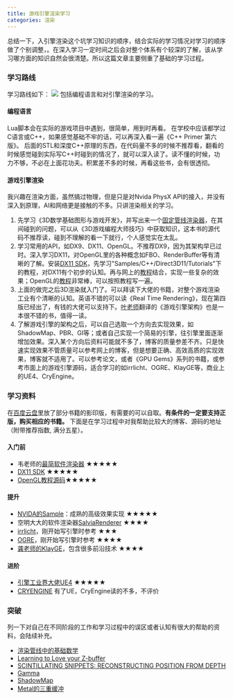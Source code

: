 ```yaml
---
title: 游戏引擎渲染学习
categories: 渲染
---
```

总结一下，入引擎渲染这个坑学习知识的顺序，结合实际的学习情况对学习的顺序做了个别调整，。在深入学习一定时间之后会对整个体系有个较深的了解，该从学习哪方面的知识自然会很清楚。所以这篇文章主要侧重了基础的学习过程。
### 学习路线
学习路线如下：
![](http://ww1.sinaimg.cn/large/c5c3a364ly1fvrmhub1cej20st0mzmy5.jpg)
包括编程语言和对引擎渲染的学习。

<!-- more --> 

#### 编程语言
Lua脚本会在实际的游戏项目中遇到，很简单，用到时再看。
在学校中应该都学过C语言或C++，如果感觉基础不牢的话，可以再深入看一遍《C++ Primer 第六版》。
后面的STL和深度C++原理的东西，在代码量不多的时候不推荐看，翻看的时候感觉碰到实际写C++时碰到的情况了，就可以深入读了。读不懂的时候，功力不够，不必在上面花功夫。积累差不多的时候，再看这些书，会有很透彻。

#### 游戏引擎渲染
我兴趣在渲染方面，虽然搞过物理，但是只是对Nvida PhysX API的接入，并没有深入到原理，AI和网络更是接触的不多。只讲渲染相关的学习。
1. 先学习《3D数学基础图形与游戏开发》，并写出来一个[固定管线渲染器](https://github.com/silence394/SoftRenderer-FixPipeline)，在其间碰到的问题，可以从《3D游戏编程大师技巧》中获取知识，这本书的源代码不推荐读，碰到不理解的看一下就行，个人感觉实在太乱。
2. 学习常用的API，如DX9、DX11、OpenGL。不推荐DX9，因为其架构早已过时。深入学习DX11，对OpenGL里的各种概念如FBO、RenderBuffer等有清晰的了解。安装[DX11 SDK](https://www.microsoft.com/en-us/download/details.aspx?id=8109)，先学习"Samples/C++/Direct3D11/Tutorials"下的教程，对DX11有个初步的认知。再与网上的[教程](https://www.braynzarsoft.net/viewtutorial/q16390-braynzar-soft-directx-11-tutorials)结合，实现一些复杂的效果；OpenGL的[教程]((https://learnopengl-cn.github.io/))非常棒，可以按照教程写一遍。
3. 上面的做完之后3D渲染就入门了。可以拜读下大佬的书籍，对整个游戏渲染工业有个清晰的认知。英语不错的可以读《Real Time Rendering》，现在第四版已经出了，有钱的大佬可以支持下。[叶老师](http://miloyip.com/)翻译的《游戏引擎架构》也是一本很不错的书，值得一读。
4. 了解游戏引擎的架构之后，可以自己选取一个方向去实现效果，如ShadowMap、PBR、GI等；或者自己实现一个简易的引擎，往引擎里面逐渐增加效果。深入某个方向后资料可能就不多了，博客的质量参差不齐。只是快速实现效果不管质量可以参考网上的博客，但是想要正确、高效高质的实现效果，博客就不适用了。可以参考论文，或者《GPU Gems》系列的书籍，或参考市面上的游戏引擎源码，适合学习的如irrlicht、OGRE、KlayGE等，商业上的UE4、CryEngine。

### 学习资料
在[百度云盘](https://pan.baidu.com/s/1ekC5Imp6hg0ylVp9hNtpEA)里放了部分书籍的影印版，有需要的可以自取。**有条件的一定要支持正版，购买相应的书籍。**
下面是在学习过程中对我帮助比较大的博客、源码的地址（附带推荐指数, 满分五星）。
#### 入门前
- 韦老师的[最简软件渲染器](https://github.com/skywind3000/mini3d) ★★★★★
- [DX11 SDK](ttps://www.microsoft.com/en-us/download/details.aspx?id=8109) ★★★★★
- [OpenGL教程源码](https://www.github.com/JoeyDeVries/LearnOpenGL )★★★★★

#### 提升
- [NVIDA的Sample](https://developer.nvidia.com/gameworks-samples-overview)：成熟的高级效果实现 ★★★★★
- 空明大大的软件渲染器[SalviaRenderer](https://github.com/wuye9036/SalviaRenderer) ★★★★
- [irrlicht](http://irrlicht.sourceforge.net/)，刚开始写引擎时参考 ★★★
- [OGRE](https://www.ogre3d.org/)，刚开始写引擎时参考 ★★★★
- [龚老师的KlayGE](https://github.com/gongminmin/KlayGE)，包含很多前沿技术 ★★★★

#### 进阶
- [引擎工业界大佬UE4](https://github.com/EpicGames/UnrealEngine) ★★★★★
- [CRYENGINE](https://github.com/CRYTEK/CRYENGINE) 有了UE，CryEngine读的不多，不评价

### 突破
列一下对自己在不同阶段的工作和学习过程中的误区或者认知有很大的帮助的资料，会陆续补充。
- [渲染管线中的基础数学](https://silence394.github.io/2018/09/17/%E6%B8%B2%E6%9F%93%E7%AE%A1%E7%BA%BF%E7%9A%84%E5%9F%BA%E7%A1%80%E6%95%B0%E5%AD%A6/)
- [Learning to Love your Z-buffer](https://www.sjbaker.org/steve/omniv/love_your_z_buffer.html)
- [SCINTILLATING SNIPPETS: RECONSTRUCTING POSITION FROM DEPTH](https://mynameismjp.wordpress.com/2009/03/10/reconstructing-position-from-depth/?tdsourcetag=s_pctim_aiomsg)
- [Gamma](https://blog.csdn.net/candycat1992/article/details/46228771)
- [ShadowMap](https://docs.microsoft.com/zh-cn/windows/desktop/DxTechArts/common-techniques-to-improve-shadow-depth-maps)
- [Metal的三重缓冲](https://silence394.github.io/2018/08/01/Metal%E7%9A%84%E4%B8%89%E9%87%8D%E7%BC%93%E5%86%B2%E6%9C%BA%E5%88%B6/)
